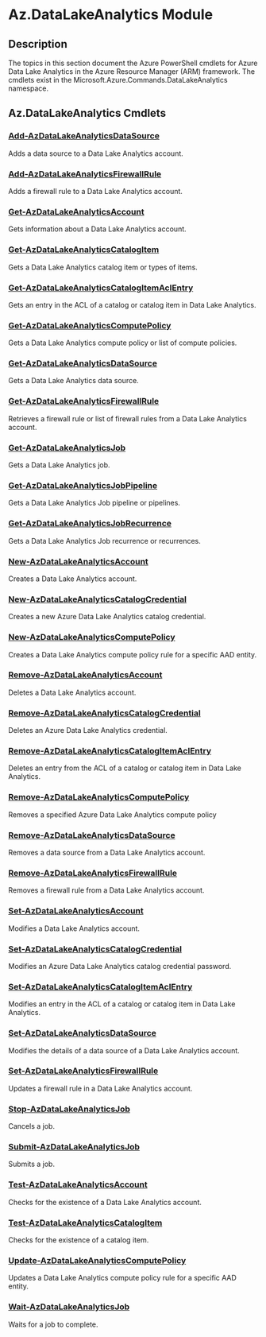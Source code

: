 ﻿---
Module Name: Az.DataLakeAnalytics
Module Guid: eca73aa1-a68f-4ceb-9775-70759316a57b
Download Help Link: https://docs.microsoft.com/powershell/module/az.datalakeanalytics
Help Version: 1.0.0.0
Locale: en-US
---

# Az.DataLakeAnalytics Module
## Description
The topics in this section document the Azure PowerShell cmdlets for Azure Data Lake Analytics in the Azure Resource Manager (ARM) framework. The cmdlets exist in the Microsoft.Azure.Commands.DataLakeAnalytics namespace.

## Az.DataLakeAnalytics Cmdlets
### [Add-AzDataLakeAnalyticsDataSource](Add-AzDataLakeAnalyticsDataSource.md)
Adds a data source to a Data Lake Analytics account.

### [Add-AzDataLakeAnalyticsFirewallRule](Add-AzDataLakeAnalyticsFirewallRule.md)
Adds a firewall rule to a Data Lake Analytics account.

### [Get-AzDataLakeAnalyticsAccount](Get-AzDataLakeAnalyticsAccount.md)
Gets information about a Data Lake Analytics account.

### [Get-AzDataLakeAnalyticsCatalogItem](Get-AzDataLakeAnalyticsCatalogItem.md)
Gets a Data Lake Analytics catalog item or types of items.

### [Get-AzDataLakeAnalyticsCatalogItemAclEntry](Get-AzDataLakeAnalyticsCatalogItemAclEntry.md)
Gets an entry in the ACL of a catalog or catalog item in Data Lake Analytics.

### [Get-AzDataLakeAnalyticsComputePolicy](Get-AzDataLakeAnalyticsComputePolicy.md)
Gets a Data Lake Analytics compute policy or list of compute policies.

### [Get-AzDataLakeAnalyticsDataSource](Get-AzDataLakeAnalyticsDataSource.md)
Gets a Data Lake Analytics data source.

### [Get-AzDataLakeAnalyticsFirewallRule](Get-AzDataLakeAnalyticsFirewallRule.md)
Retrieves a firewall rule or list of firewall rules from a Data Lake Analytics account.

### [Get-AzDataLakeAnalyticsJob](Get-AzDataLakeAnalyticsJob.md)
Gets a Data Lake Analytics job.

### [Get-AzDataLakeAnalyticsJobPipeline](Get-AzDataLakeAnalyticsJobPipeline.md)
Gets a Data Lake Analytics Job pipeline or pipelines.

### [Get-AzDataLakeAnalyticsJobRecurrence](Get-AzDataLakeAnalyticsJobRecurrence.md)
Gets a Data Lake Analytics Job recurrence or recurrences.

### [New-AzDataLakeAnalyticsAccount](New-AzDataLakeAnalyticsAccount.md)
Creates a Data Lake Analytics account.

### [New-AzDataLakeAnalyticsCatalogCredential](New-AzDataLakeAnalyticsCatalogCredential.md)
Creates a new Azure Data Lake Analytics catalog credential.

### [New-AzDataLakeAnalyticsComputePolicy](New-AzDataLakeAnalyticsComputePolicy.md)
Creates a Data Lake Analytics compute policy rule for a specific AAD entity.

### [Remove-AzDataLakeAnalyticsAccount](Remove-AzDataLakeAnalyticsAccount.md)
Deletes a Data Lake Analytics account.

### [Remove-AzDataLakeAnalyticsCatalogCredential](Remove-AzDataLakeAnalyticsCatalogCredential.md)
Deletes an Azure Data Lake Analytics credential.

### [Remove-AzDataLakeAnalyticsCatalogItemAclEntry](Remove-AzDataLakeAnalyticsCatalogItemAclEntry.md)
Deletes an entry from the ACL of a catalog or catalog item in Data Lake Analytics.

### [Remove-AzDataLakeAnalyticsComputePolicy](Remove-AzDataLakeAnalyticsComputePolicy.md)
Removes a specified Azure Data Lake Analytics compute policy

### [Remove-AzDataLakeAnalyticsDataSource](Remove-AzDataLakeAnalyticsDataSource.md)
Removes a data source from a Data Lake Analytics account.

### [Remove-AzDataLakeAnalyticsFirewallRule](Remove-AzDataLakeAnalyticsFirewallRule.md)
Removes a firewall rule from a Data Lake Analytics account.

### [Set-AzDataLakeAnalyticsAccount](Set-AzDataLakeAnalyticsAccount.md)
Modifies a Data Lake Analytics account.

### [Set-AzDataLakeAnalyticsCatalogCredential](Set-AzDataLakeAnalyticsCatalogCredential.md)
Modifies an Azure Data Lake Analytics catalog credential password.

### [Set-AzDataLakeAnalyticsCatalogItemAclEntry](Set-AzDataLakeAnalyticsCatalogItemAclEntry.md)
Modifies an entry in the ACL of a catalog or catalog item in Data Lake Analytics.

### [Set-AzDataLakeAnalyticsDataSource](Set-AzDataLakeAnalyticsDataSource.md)
Modifies the details of a data source of a Data Lake Analytics account.

### [Set-AzDataLakeAnalyticsFirewallRule](Set-AzDataLakeAnalyticsFirewallRule.md)
Updates a firewall rule in a Data Lake Analytics account.

### [Stop-AzDataLakeAnalyticsJob](Stop-AzDataLakeAnalyticsJob.md)
Cancels a job.

### [Submit-AzDataLakeAnalyticsJob](Submit-AzDataLakeAnalyticsJob.md)
Submits a job.

### [Test-AzDataLakeAnalyticsAccount](Test-AzDataLakeAnalyticsAccount.md)
Checks for the existence of a Data Lake Analytics account.

### [Test-AzDataLakeAnalyticsCatalogItem](Test-AzDataLakeAnalyticsCatalogItem.md)
Checks for the existence of a catalog item.

### [Update-AzDataLakeAnalyticsComputePolicy](Update-AzDataLakeAnalyticsComputePolicy.md)
Updates a Data Lake Analytics compute policy rule for a specific AAD entity.

### [Wait-AzDataLakeAnalyticsJob](Wait-AzDataLakeAnalyticsJob.md)
Waits for a job to complete.

